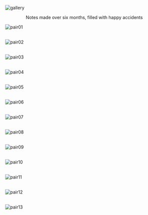 ![gallery](/assets/images/instants/01_gallery.jpg)

<center>Notes made over six months, filled with happy accidents</center>

![pair01](/assets/images/instants/pair01.jpg)
<br>
<br>

![pair02](/assets/images/instants/pair02.jpg)
<br>
<br>

![pair03](/assets/images/instants/pair03.jpg)
<br>
<br>

![pair04](/assets/images/instants/pair04.jpg)
<br>
<br>

![pair05](/assets/images/instants/pair05.jpg)
<br>
<br>

![pair06](/assets/images/instants/pair06.jpg)
<br>
<br>

![pair07](/assets/images/instants/pair07.jpg)
<br>
<br>

![pair08](/assets/images/instants/pair08.jpg)
<br>
<br>

![pair09](/assets/images/instants/pair09.jpg)
<br>
<br>

![pair10](/assets/images/instants/pair10.jpg)
<br>
<br>

![pair11](/assets/images/instants/pair11.jpg)
<br>
<br>

![pair12](/assets/images/instants/pair12.jpg)
<br>
<br>

![pair13](/assets/images/instants/pair13.jpg)
<br>
<br>